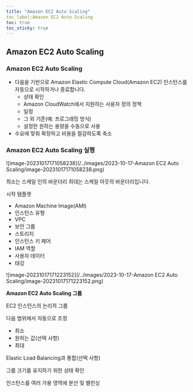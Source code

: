 ```yaml
---
title: "Amazon EC2 Auto Scaling"
toc_label:Amazon EC2 Auto Scaling
toc: true
toc_sticky: true
---
```


## Amazon EC2 Auto Scaling

### Amazon EC2 Auto Scaling

- 다음을 기반으로 Amazon Elastic Compute Cloud(Amazon EC2) 인스턴스를 자동으로 시작하거나 종료합니다. 
  - 상태 확인 
  - Amazon CloudWatch에서 지원하는 사용자 정의 정책 
  - 일정 
  - 그 외 기준(예: 프로그래밍 방식) 
  - 설정한 원하는 용량을 수동으로 사용  
- 수요에 맞춰 확장하고 비용을 절감하도록 축소

### Amazon EC2 Auto Scaling 실행

![image-20231017171058238](/../images/2023-10-17-Amazon EC2 Auto Scaling/image-20231017171058238.png)

최소는 스케일 인의 바운더리 최대는 스케일 아웃의 바운더리입니다.

시작 템플렛

- Amazon Machine Image(AMI)  
- 인스턴스 유형  
- VPC  
- 보안 그룹  
- 스토리지  
- 인스턴스 키 페어  
- IAM 역할 
- 사용자 데이터  
- 태깅

![image-20231017171223152](/../images/2023-10-17-Amazon EC2 Auto Scaling/image-20231017171223152.png)

**Amazon EC2 Auto Scaling 그룹**

EC2 인스턴스의 논리적 그룹 

다음 범위에서 자동으로 조정 

- 최소  
- 원하는 값(선택 사항)  
- 최대 

Elastic Load Balancing과 통합(선택 사항) 

그룹 크기를 유지하기 위한 상태 확인 

인스턴스를 여러 가용 영역에 분산 및 밸런싱